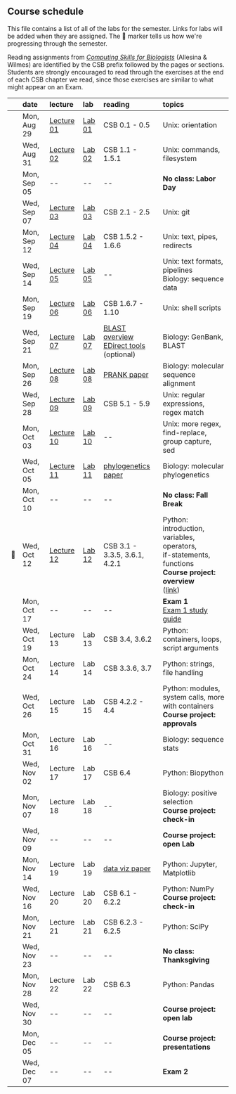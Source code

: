 
## Course schedule

This file contains a list of all of the labs for the semester. Links for labs will be added when they are assigned. The :whale: marker tells us how we're progressing through the semester.

Reading assignments from [*Computing Skills for Biologists*](https://computingskillsforbiologists.com/) (Allesina & Wilmes) are identified by the CSB prefix followed by the pages or sections. Students are strongly encouraged to read through the exercises at the end of each CSB chapter we read, since those exercises are similar to what might appear on an Exam.

|         | date        | lecture | lab     | reading | topics |
| :-:     | :--         | :-      |   :-    | :--     | :--    |
|         | Mon, Aug 29 | <a href="https://github.com/WUSTL-Biol4220/home/raw/main/lectures/lecture_01.pdf">Lecture 01</a> | [Lab 01](labs/lab_01.md) | CSB 0.1 - 0.5 | Unix: orientation |
|         | Wed, Aug 31 | <a href="https://github.com/WUSTL-Biol4220/home/raw/main/lectures/lecture_02.pdf">Lecture 02</a> | [Lab 02](labs/lab_02.md) | CSB 1.1 - 1.5.1 | Unix: commands, filesystem |
|         | Mon, Sep 05 | -- | -- | -- | **No class: Labor Day** |
|         | Wed, Sep 07 | <a href="https://github.com/WUSTL-Biol4220/home/raw/main/lectures/lecture_03.pdf">Lecture 03</a>  | [Lab 03](labs/lab_03.md) | CSB 2.1 - 2.5 | Unix: git |
|         | Mon, Sep 12 | <a href="https://github.com/WUSTL-Biol4220/home/raw/main/lectures/lecture_04.pdf">Lecture 04</a>  | [Lab 04](labs/lab_04.md) | CSB 1.5.2 - 1.6.6 | Unix: text, pipes, redirects |
|         | Wed, Sep 14 | <a href="https://github.com/WUSTL-Biol4220/home/raw/main/lectures/lecture_05.pdf">Lecture 05</a>  | [Lab 05](labs/lab_05.md) | -- | Unix: text formats, pipelines<br>Biology: sequence data | 
|         | Mon, Sep 19 | <a href="https://github.com/WUSTL-Biol4220/home/raw/main/lectures/lecture_06.pdf">Lecture 06</a>  | [Lab 06](labs/lab_06.md) | CSB 1.6.7 - 1.10 | Unix: shell scripts  |
|         | Wed, Sep 21 | <a href="https://github.com/WUSTL-Biol4220/home/raw/main/lectures/lecture_07.pdf">Lecture 07</a>  | [Lab 07](labs/lab_07.md) | <a href="https://www.nature.com/scitable/topicpage/basic-local-alignment-search-tool-blast-29096/">BLAST overview</a><br><a href="https://www.ncbi.nlm.nih.gov/books/NBK179288/">EDirect tools</a><br>(optional) | Biology: GenBank, BLAST |
|         | Mon, Sep 26 | <a href="https://github.com/WUSTL-Biol4220/home/raw/main/lectures/lecture_08.pdf">Lecture 08</a>  | [Lab 08](labs/lab_08.md) | <a href="https://github.com/WUSTL-Biol4220/home/raw/main/assets/papers/loytynoja_goldman_prank_2008_science.pdf">PRANK paper</a> | Biology: molecular sequence alignment |
|         | Wed, Sep 28 | <a href="https://github.com/WUSTL-Biol4220/home/raw/main/lectures/lecture_09.pdf">Lecture 09</a>  | [Lab 09](labs/lab_09.md) | CSB 5.1 - 5.9 | Unix: regular expressions, regex match |
|         | Mon, Oct 03 | <a href="https://github.com/WUSTL-Biol4220/home/raw/main/lectures/lecture_10.pdf">Lecture 10</a>  | [Lab 10](labs/lab_10.md) | -- | Unix: more regex, find-replace, group capture, sed |
|         | Wed, Oct 05 | <a href="https://github.com/WUSTL-Biol4220/home/raw/main/lectures/lecture_11.pdf">Lecture 11</a>  | [Lab 11](labs/lab_11.md) | <a href="https://github.com/WUSTL-Biol4220/home/raw/main/assets/papers/yang_rannala_2012_nature_reviews_genetics.pdf">phylogenetics paper</a> | Biology: molecular phylogenetics | 
|         | Mon, Oct 10 | -- | -- | -- | **No class: Fall Break** |
| :whale: | Wed, Oct 12 | <a href="https://github.com/WUSTL-Biol4220/home/raw/main/lectures/lecture_12.pdf">Lecture 12</a>  | [Lab 12](labs/lab_12.md) | CSB 3.1 - 3.3.5, 3.6.1, 4.2.1 | Python: introduction, variables, operators,<br>if-statements, functions<br>**Course project: overview**<br>(<a href="https://github.com/WUSTL-Biol4220/home/blob/main/course_project.md">link</a>)  |
|         | Mon, Oct 17 | -- | -- | -- | **Exam 1**<br><a href="https://github.com/WUSTL-Biol4220/home/raw/main/assets/files/biol4220_exam1_study_guide.docx">Exam 1 study guide</a> |
|         | Wed, Oct 19 | <!--<a href="https://github.com/WUSTL-Biol4220/home/raw/main/lectures/lecture_13.pdf">Lecture 13</a>-->Lecture 13  | <!--[Lab 13](labs/lab_13.md)-->Lab 13 | CSB 3.4, 3.6.2| Python: containers, loops, script arguments |
|         | Mon, Oct 24 | <!--<a href="https://github.com/WUSTL-Biol4220/home/raw/main/lectures/lecture_14.pdf">Lecture 14</a>-->Lecture 14  | <!--[Lab 14](labs/lab_14.md)-->Lab 14 | CSB 3.3.6, 3.7  | Python: strings, file handling  |
|         | Wed, Oct 26 | <!--<a href="https://github.com/WUSTL-Biol4220/home/raw/main/lectures/lecture_15.pdf">Lecture 15</a>-->Lecture 15  | <!--[Lab 15](labs/lab_15.md)-->Lab 15 | CSB 4.2.2 - 4.4 | Python: modules, system calls, more with containers<br>**Course project: approvals** |
|         | Mon, Oct 31 | <!--<a href="https://github.com/WUSTL-Biol4220/home/raw/main/lectures/lecture_16.pdf">Lecture 16</a>-->Lecture 16  | <!--[Lab 16](labs/lab_16.md)-->Lab 16 | -- | Biology: sequence stats |
|         | Wed, Nov 02 | <!--<a href="https://github.com/WUSTL-Biol4220/home/raw/main/lectures/lecture_17.pdf">Lecture 17</a>-->Lecture 17  | <!--[Lab 17](labs/lab_17.md)-->Lab 17  | CSB 6.4 | Python: Biopython |
|         | Mon, Nov 07 | <!--<a href="https://github.com/WUSTL-Biol4220/home/raw/main/lectures/lecture_18.pdf">Lecture 18</a>-->Lecture 18  | <!--[Lab 18](labs/lab_18.md)-->Lab 18 | -- | Biology: positive selection<br>**Course project: check-in**   |
|         | Wed, Nov 09 | -- | -- | -- | **Course project: open Lab** |
|         | Mon, Nov 14 | <!--<a href="https://github.com/WUSTL-Biol4220/home/raw/main/lectures/lecture_19.pdf">Lecture 19</a>-->Lecture 19  | <!--[Lab 19](labs/lab_19.md)-->Lab 19 | <a href="https://github.com/WUSTL-Biol4220/home/raw/main/assets/papers/rougier_et_al_2014_plos_comp_biol.pdf">data viz paper</a> | Python: Jupyter, Matplotlib |
|         | Wed, Nov 16 | <!--<a href="https://github.com/WUSTL-Biol4220/home/raw/main/lectures/lecture_20.pdf">Lecture 20</a>-->Lecture 20  | <!--[Lab 20](labs/lab_20.md)-->Lab 20 | CSB 6.1 - 6.2.2 | Python: NumPy <br>**Course project: check-in**   |
|         | Mon, Nov 21 | <!--<a href="https://github.com/WUSTL-Biol4220/home/raw/main/lectures/lecture_21.pdf">Lecture 21</a>-->Lecture 21  | <!--[Lab 21](labs/lab_21.md)-->Lab 21 | CSB 6.2.3 - 6.2.5 | Python: SciPy |
|         | Wed, Nov 23 | -- | -- | -- | **No class: Thanksgiving** |
|         | Mon, Nov 28 | <!--<a href="https://github.com/WUSTL-Biol4220/home/raw/main/lectures/lecture_22.pdf">Lecture 22</a>-->Lecture 22  | <!--[Lab 22](labs/lab_22.md)-->Lab 22 | CSB 6.3 | Python: Pandas  |
|         | Wed, Nov 30 | -- | -- | -- | **Course project: open lab**  |
|         | Mon, Dec 05 | -- | -- | -- | **Course project: presentations**  |
|         | Wed, Dec 07 | -- | -- | -- | **Exam 2**  |

